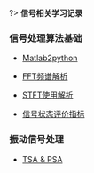 <!-- 目录 -->

?> **信号相关学习记录**

### 信号处理算法基础

- [Matlab2python](/ldn/Signal/信号基础/Matlab2python.md)

- [FFT频谱解析](/ldn/Signal/信号基础/FFT原理及应用.md)

- [STFT使用解析](/ldn/Signal/信号基础/STFT.md)

- [信号状态评价指标](/ldn/Signal/信号基础/状态数据分析指标.md)

### 振动信号处理

- [TSA & PSA](/ldn/Signal/信号基础/TSA&PSA.md)

